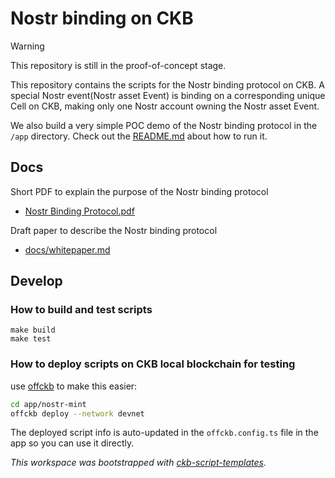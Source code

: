 # Nostr binding on CKB

> [!WARNING]
> This repository is still in the proof-of-concept stage.

This repository contains the scripts for the Nostr binding protocol on CKB. A special Nostr event(Nostr asset Event) is binding on a corresponding unique Cell on CKB, making only one Nostr account owning the Nostr asset Event.

We also build a very simple POC demo of the Nostr binding protocol in the `/app` directory. Check out the [README.md](/app/nostr-mint/README.md) about how to run it.

## Docs

Short PDF to explain the purpose of the Nostr binding protocol

- [Nostr Binding Protocol.pdf](/assets/Nostr%20Binding%20Protocol%20full.pdf)

Draft paper to describe the Nostr binding protocol

- [docs/whitepaper.md](/docs/whitepaper.md)

## Develop

### How to build and test scripts

```
make build
make test
```

### How to deploy scripts on CKB local blockchain for testing

use [offckb](https://github.com/RetricSu/offckb) to make this easier:

```bash
cd app/nostr-mint
offckb deploy --network devnet
```

The deployed script info is auto-updated in the `offckb.config.ts` file in the app so you can use it directly.

*This workspace was bootstrapped with [ckb-script-templates].*

[ckb-script-templates]: https://github.com/cryptape/ckb-script-templates
